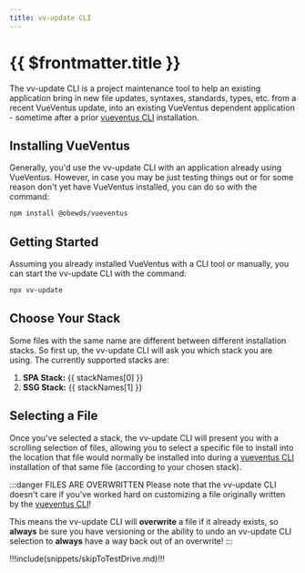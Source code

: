 ```yaml
---
title: vv-update CLI
---
```


<script setup>
    import DocsPackageVersion from '../../src/views/compos/DocsPackageVersion.vue'
    import cliData from '../../cli/helpers/cliData.mjs'

    let stackKeys = Object.keys(cliData.stacks)
    let stackNames = []
    for (let i=0; i < stackKeys.length; i++) {
        stackNames.push(cliData.stacks[stackKeys[i]].name)
    }
</script>






# {{ $frontmatter.title }}

The vv-update CLI is a project maintenance tool to help an existing application bring in new file updates, syntaxes, standards, types, etc. from a recent VueVentus update, into an existing VueVentus dependent application - sometime after a prior [vueventus CLI](/guides/vueventus-cli) installation.








## Installing VueVentus

Generally, you'd use the vv-update CLI with an application already using VueVentus. However, in case you may be just testing things out or for some reason don't yet have VueVentus installed, you can do so with the command:

```bash
npm install @obewds/vueventus
```






## Getting Started

Assuming you already installed VueVentus with a CLI tool or manually, you can start the vv-update CLI with the command:

```bash
npx vv-update
```









## Choose Your Stack

Some files with the same name are different between different installation stacks. So first up, the vv-update CLI will ask you which stack you are using. The currently supported stacks are:

1. **SPA Stack:** {{ stackNames[0] }}
1. **SSG Stack:** {{ stackNames[1] }}








## Selecting a File

Once you've selected a stack, the vv-update CLI will present you with a scrolling selection of files, allowing you to select a specific file to install into the location that file would normally be installed into during a [vueventus CLI](/guides/vueventus-cli) installation of that same file (according to your chosen stack).

:::danger FILES ARE OVERWRITTEN
Please note that the vv-update CLI doesn't care if you've worked hard on customizing a file originally written by the [vueventus CLI](/guides/vueventus-cli)!

This means the vv-update CLI will **overwrite** a file if it already exists, so **always** be sure you have versioning or the ability to undo an vv-update CLI selection to **always** have a way back out of an overwrite!
:::








!!!include(snippets/skipToTestDrive.md)!!!






<DocsPackageVersion/>
